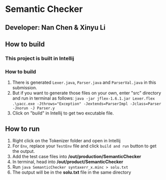 # Semantic Checker

## Developer: Nan Chen & Xinyu Li


## How to build
### This project is built in Intellij
### How to build
1. There is generated `Lexer.java`, `Parser.java` and `ParserVal.java` in this submission.
2. But if you want to generate those files on your own, enter "src" directory and run in terminal as follows:
   `java -jar jflex-1.6.1.jar Lexer.flex`
   `.\yacc.exe -Jthrows="Exception" -Jextends=ParserImpl -Jclass=Parser -Jnorun -J Parser.y`
3. Click on "build" in Intellij to get two excutable file.

## How to run
1. Right click on the Tokenizer folder and open in Intellij
2. For `Env`, replace your `TestEnv` file and click `build and run` button to get the output.
3. Add the test case files into **/out/production/SemanticChecker**
4. In terminal, head into **/out/product/SemanticChecker**
5. Run `java SemanticChecker syntaxerr_x.minc > solu.txt`
6. The output will be in the **solu.txt** file in the same directory
